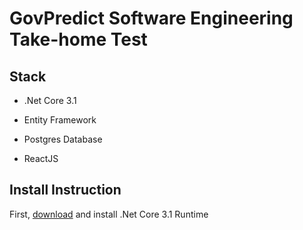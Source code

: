 # GovPredict Software Engineering Take-home Test

## Stack

- .Net Core 3.1
- Entity Framework

- Postgres Database
- ReactJS

## Install Instruction

First, [download](https://dotnet.microsoft.com/download/dotnet-core/3.1) and install .Net Core 3.1 Runtime
